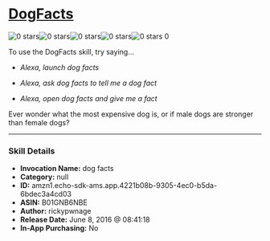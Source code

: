 # [DogFacts](http://alexa.amazon.com/#skills/amzn1.echo-sdk-ams.app.4221b08b-9305-4ec0-b5da-6bdec3a4cd03)
![0 stars](../../images/ic_star_border_black_18dp_1x.png)![0 stars](../../images/ic_star_border_black_18dp_1x.png)![0 stars](../../images/ic_star_border_black_18dp_1x.png)![0 stars](../../images/ic_star_border_black_18dp_1x.png)![0 stars](../../images/ic_star_border_black_18dp_1x.png) 0

To use the DogFacts skill, try saying...

* *Alexa, launch dog facts*

* *Alexa, ask dog facts to tell me a dog fact*

* *Alexa, open dog facts and give me a fact*

Ever wonder what the most expensive dog is, or if male dogs are stronger than female dogs?

***

### Skill Details

* **Invocation Name:** dog facts
* **Category:** null
* **ID:** amzn1.echo-sdk-ams.app.4221b08b-9305-4ec0-b5da-6bdec3a4cd03
* **ASIN:** B01GNB6NBE
* **Author:** rickypwnage
* **Release Date:** June 8, 2016 @ 08:41:18
* **In-App Purchasing:** No

